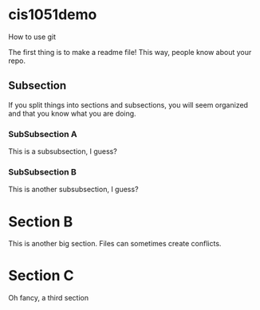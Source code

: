# cis1051demo
How to use git


The first thing is to make a readme file!
This way, people know about your repo.


## Subsection
If you split things into sections and subsections, you will seem organized and that you know what you are doing.

### SubSubsection A
This is a subsubsection, I guess?

### SubSubsection B
This is another subsubsection, I guess?
# Section B
This is another big section.
Files can sometimes create conflicts.

# Section C
Oh fancy, a third section